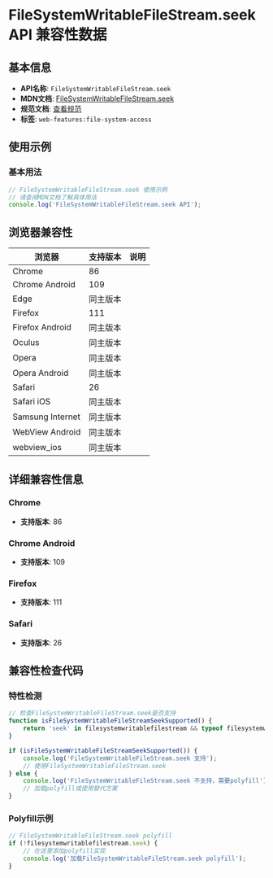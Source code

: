 # FileSystemWritableFileStream.seek API 兼容性数据

## 基本信息

- **API名称**: `FileSystemWritableFileStream.seek`
- **MDN文档**: [FileSystemWritableFileStream.seek](https://developer.mozilla.org/docs/Web/API/FileSystemWritableFileStream/seek)
- **规范文档**: [查看规范](https://fs.spec.whatwg.org/#api-filesystemwritablefilestream-seek)
- **标签**: `web-features:file-system-access`

## 使用示例

### 基本用法

```javascript
// FileSystemWritableFileStream.seek 使用示例
// 请查阅MDN文档了解具体用法
console.log('FileSystemWritableFileStream.seek API');
```

## 浏览器兼容性

| 浏览器 | 支持版本 | 说明 |
|--------|----------|------|
| Chrome | 86 |  |
| Chrome Android | 109 |  |
| Edge | 同主版本 |  |
| Firefox | 111 |  |
| Firefox Android | 同主版本 |  |
| Oculus | 同主版本 |  |
| Opera | 同主版本 |  |
| Opera Android | 同主版本 |  |
| Safari | 26 |  |
| Safari iOS | 同主版本 |  |
| Samsung Internet | 同主版本 |  |
| WebView Android | 同主版本 |  |
| webview_ios | 同主版本 |  |

## 详细兼容性信息

### Chrome

- **支持版本**: 86

### Chrome Android

- **支持版本**: 109

### Firefox

- **支持版本**: 111

### Safari

- **支持版本**: 26

## 兼容性检查代码

### 特性检测

```javascript
// 检查FileSystemWritableFileStream.seek是否支持
function isFileSystemWritableFileStreamSeekSupported() {
    return 'seek' in filesystemwritablefilestream && typeof filesystemwritablefilestream.seek === 'function';
}

if (isFileSystemWritableFileStreamSeekSupported()) {
    console.log('FileSystemWritableFileStream.seek 支持');
    // 使用FileSystemWritableFileStream.seek
} else {
    console.log('FileSystemWritableFileStream.seek 不支持，需要polyfill');
    // 加载polyfill或使用替代方案
}
```

### Polyfill示例

```javascript
// FileSystemWritableFileStream.seek polyfill
if (!filesystemwritablefilestream.seek) {
    // 在这里添加polyfill实现
    console.log('加载FileSystemWritableFileStream.seek polyfill');
}
```

